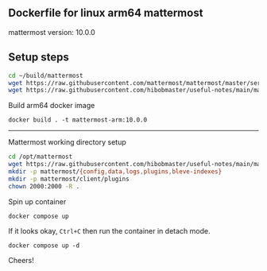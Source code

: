 
## Dockerfile for linux arm64 mattermost
mattermost version: 10.0.0

## Setup steps
```sh
cd ~/build/mattermost
wget https://raw.githubusercontent.com/mattermost/mattermost/master/server/build/entrypoint.sh
wget https://raw.githubusercontent.com/hibobmaster/useful-notes/main/mattermost/Dockerfile
```

Build arm64 docker image
```
docker build . -t mattermost-arm:10.0.0
```

---

Mattermost working directory setup
```bash
cd /opt/mattermost
wget https://raw.githubusercontent.com/hibobmaster/useful-notes/main/mattermost/compose.yaml
mkdir -p mattermost/{config,data,logs,plugins,bleve-indexes}
mkdir -p mattermost/client/plugins
chown 2000:2000 -R .
```

Spin up container
```
docker compose up
```
If it looks okay, `Ctrl+C` then run the container in detach mode.
```
docker compose up -d
```

Cheers!